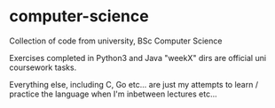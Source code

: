 # computer-science
Collection of code from university, BSc Computer Science

Exercises completed in Python3 and Java "weekX" dirs are official uni coursework tasks.

Everything else, including C, Go etc... are just my attempts to learn / practice the language when I'm inbetween lectures etc...
